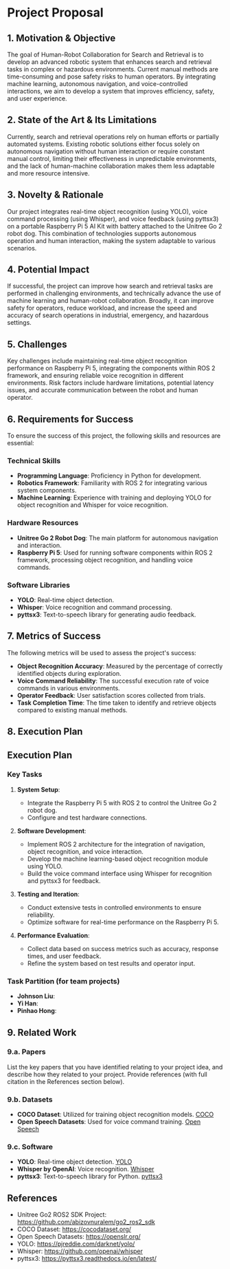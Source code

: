 # Project Proposal

## 1. Motivation & Objective

The goal of Human-Robot Collaboration for Search and Retrieval is to develop an advanced robotic system that enhances search and retrieval tasks in complex or hazardous environments. Current manual methods are time-consuming and pose safety risks to human operators. By integrating machine learning, autonomous navigation, and voice-controlled interactions, we aim to develop a system that improves efficiency, safety, and user experience.

## 2. State of the Art & Its Limitations

Currently, search and retrieval operations rely on human efforts or partially automated systems. Existing robotic solutions either focus solely on autonomous navigation without human interaction or require constant manual control, limiting their effectiveness in unpredictable environments, and the lack of human-machine collaboration makes them less adaptable and more resource intensive.

## 3. Novelty & Rationale

Our project integrates real-time object recognition (using YOLO), voice command processing (using Whisper), and voice feedback (using pyttsx3) on a portable Raspberry Pi 5 AI Kit with battery attached to the Unitree Go 2 robot dog. This combination of technologies supports autonomous operation and human interaction, making the system adaptable to various scenarios. 

## 4. Potential Impact

If successful, the project can improve how search and retrieval tasks are performed in challenging environments, and technically advance the use of machine learning and human-robot collaboration. Broadly, it can improve safety for operators, reduce workload, and increase the speed and accuracy of search operations in industrial, emergency, and hazardous settings.

## 5. Challenges

Key challenges include maintaining real-time object recognition performance on Raspberry Pi 5, integrating the components within ROS 2 framework, and ensuring reliable voice recognition in different environments. Risk factors include hardware limitations, potential latency issues, and accurate communication between the robot and human operator.

## 6. Requirements for Success

To ensure the success of this project, the following skills and resources are essential:

### Technical Skills
- **Programming Language**: Proficiency in Python for development.
- **Robotics Framework**: Familiarity with ROS 2 for integrating various system components.
- **Machine Learning**: Experience with training and deploying YOLO for object recognition and Whisper for voice recognition.

### Hardware Resources
- **Unitree Go 2 Robot Dog**: The main platform for autonomous navigation and interaction.
- **Raspberry Pi 5**: Used for running software components within ROS 2 framework, processing object recognition, and handling voice commands.

### Software Libraries
- **YOLO**: Real-time object detection.
- **Whisper**: Voice recognition and command processing.
- **pyttsx3**: Text-to-speech library for generating audio feedback.

## 7. Metrics of Success

The following metrics will be used to assess the project's success:

- **Object Recognition Accuracy**: Measured by the percentage of correctly identified objects during exploration.
- **Voice Command Reliability**: The successful execution rate of voice commands in various environments.
- **Operator Feedback**: User satisfaction scores collected from trials.
- **Task Completion Time**: The time taken to identify and retrieve objects compared to existing manual methods.

## 8. Execution Plan

## Execution Plan
### Key Tasks
1. **System Setup**:
   - Integrate the Raspberry Pi 5 with ROS 2 to control the Unitree Go 2 robot dog.
   - Configure and test hardware connections.

2. **Software Development**:
   - Implement ROS 2 architecture for the integration of navigation, object recognition, and voice interaction.
   - Develop the machine learning-based object recognition module using YOLO.
   - Build the voice command interface using Whisper for recognition and pyttsx3 for feedback.

3. **Testing and Iteration**:
   - Conduct extensive tests in controlled environments to ensure reliability.
   - Optimize software for real-time performance on the Raspberry Pi 5.

4. **Performance Evaluation**:
   - Collect data based on success metrics such as accuracy, response times, and user feedback.
   - Refine the system based on test results and operator input.

### Task Partition (for team projects)
- **Johnson Liu**:
- **Yi Han**:
- **Pinhao Hong**:

## 9. Related Work

### 9.a. Papers
List the key papers that you have identified relating to your project idea, and describe how they related to your project. Provide references (with full citation in the References section below).

### 9.b. Datasets
- **COCO Dataset**: Utilized for training object recognition models. [COCO](https://cocodataset.org/)
- **Open Speech Datasets**: Used for voice command training. [Open Speech](https://openslr.org/)

### 9.c. Software
- **YOLO**: Real-time object detection. [YOLO](https://pjreddie.com/darknet/yolo/)
- **Whisper by OpenAI**: Voice recognition. [Whisper](https://github.com/openai/whisper)
- **pyttsx3**: Text-to-speech library for Python. [pyttsx3](https://pyttsx3.readthedocs.io/en/latest/)

## References
- Unitree Go2 ROS2 SDK Project: https://github.com/abizovnuralem/go2_ros2_sdk
- COCO Dataset: https://cocodataset.org/
- Open Speech Datasets: https://openslr.org/
- YOLO: https://pjreddie.com/darknet/yolo/
- Whisper: https://github.com/openai/whisper
- pyttsx3: https://pyttsx3.readthedocs.io/en/latest/
